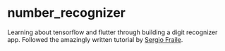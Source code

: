 # number_recognizer

Learning about tensorflow and flutter through building a digit recognizer app. Followed the amazingly written tutorial by [Sergio Fraile](https://github.com/sergiofraile).
